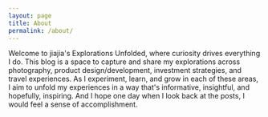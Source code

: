 ```yaml
---
layout: page
title: About
permalink: /about/
---
```


Welcome to jiajia's Explorations Unfolded, where curiosity drives everything I do. This blog is a space to capture and share my explorations across photography, product design/development, investment strategies, and travel experiences. As I experiment, learn, and grow in each of these areas, I aim to unfold my experiences in a way that's informative, insightful, and hopefully, inspiring. And I hope one day when I look back at the posts, I would feel a sense of accomplishment.
